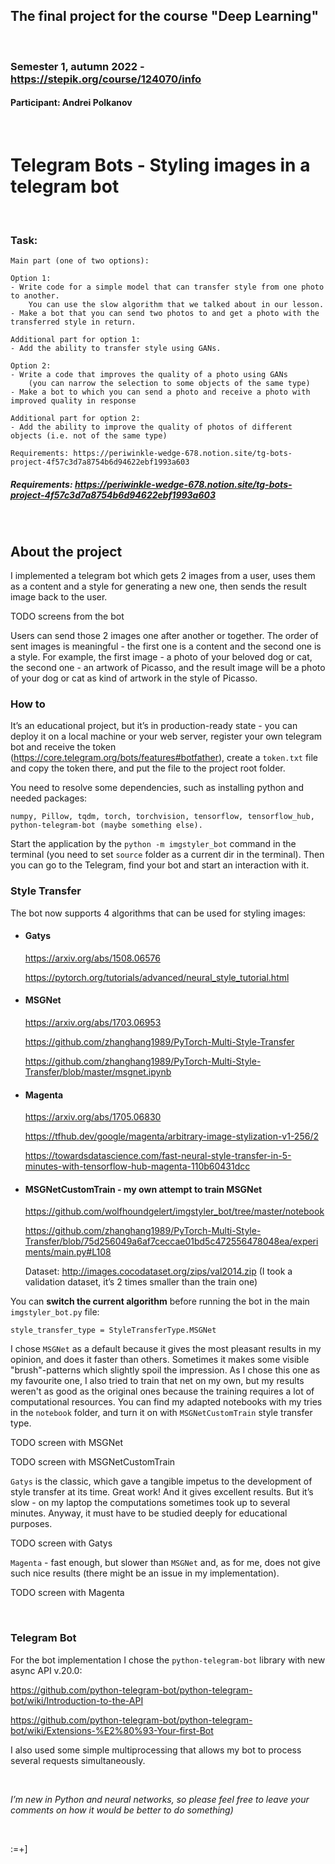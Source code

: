 ## The final project for the course "Deep Learning"

&nbsp;

### Semester 1, autumn 2022 - https://stepik.org/course/124070/info
#### Participant: Andrei Polkanov

&nbsp;

# Telegram Bots - Styling images in a telegram bot

&nbsp;

### Task:

```
Main part (one of two options):

Option 1:
- Write code for a simple model that can transfer style from one photo to another.
    You can use the slow algorithm that we talked about in our lesson.
- Make a bot that you can send two photos to and get a photo with the transferred style in return.

Additional part for option 1:
- Add the ability to transfer style using GANs.

Option 2:
- Write a code that improves the quality of a photo using GANs 
    (you can narrow the selection to some objects of the same type)
- Make a bot to which you can send a photo and receive a photo with improved quality in response

Additional part for option 2:
- Add the ability to improve the quality of photos of different objects (i.e. not of the same type)

Requirements: https://periwinkle-wedge-678.notion.site/tg-bots-project-4f57c3d7a8754b6d94622ebf1993a603
```
##### Requirements: https://periwinkle-wedge-678.notion.site/tg-bots-project-4f57c3d7a8754b6d94622ebf1993a603

&nbsp;

## About the project

I implemented a telegram bot which gets 2 images from a user, uses them as a content and a style for generating a new one, then sends the result image back to the user.

TODO screens from the bot

Users can send those 2 images one after another or together. The order of sent images is meaningful - the first one is a content and the second one is a style. For example, the first image - a photo of your beloved dog or cat, the second one - an artwork of Picasso, and the result image will be a photo of your dog or cat as kind of artwork in the style of Picasso.

### How to

It’s an educational project, but it’s in production-ready state - you can deploy it on a local machine or your web server, register your own telegram bot and receive the token (https://core.telegram.org/bots/features#botfather), create a `token.txt` file and copy the token there, and put the file to the project root folder. 

You need to resolve some dependencies, such as installing python and needed packages:

	numpy, Pillow, tqdm, torch, torchvision, tensorflow, tensorflow_hub, python-telegram-bot (maybe something else).

Start the application by the `python -m imgstyler_bot` command in the terminal (you need to set `source` folder as a current dir in the terminal). Then you can go to the Telegram, find your bot and start an interaction with it.

### Style Transfer

The bot now supports 4 algorithms that can be used for styling images:


- #### Gatys

	https://arxiv.org/abs/1508.06576
 
	https://pytorch.org/tutorials/advanced/neural_style_tutorial.html


- #### MSGNet

	https://arxiv.org/abs/1703.06953
	
	https://github.com/zhanghang1989/PyTorch-Multi-Style-Transfer
	
	https://github.com/zhanghang1989/PyTorch-Multi-Style-Transfer/blob/master/msgnet.ipynb



- #### Magenta

	https://arxiv.org/abs/1705.06830

	https://tfhub.dev/google/magenta/arbitrary-image-stylization-v1-256/2

	https://towardsdatascience.com/fast-neural-style-transfer-in-5-minutes-with-tensorflow-hub-magenta-110b60431dcc



- #### MSGNetCustomTrain - my own attempt to train MSGNet

	https://github.com/wolfhoundgelert/imgstyler_bot/tree/master/notebook 
 
	https://github.com/zhanghang1989/PyTorch-Multi-Style-Transfer/blob/75d256049a6af7ceccae01bd5c472556478048ea/experiments/main.py#L108
	
	Dataset: http://images.cocodataset.org/zips/val2014.zip (I took a validation dataset, it’s 2 times smaller than the train one)

 

You can **switch the current algorithm** before running the bot in the main `imgstyler_bot.py` file:
```
style_transfer_type = StyleTransferType.MSGNet
```

I chose `MSGNet` as a default because it gives the most pleasant results in my opinion, and does it faster than others. Sometimes it makes some visible "brush"-patterns which slightly spoil the impression. As I chose this one as my favourite one, I also tried to train that net on my own, but my results weren't as good as the original ones because the training requires a lot of computational resources. You can find my adapted notebooks with my tries in the `notebook` folder, and turn it on with `MSGNetCustomTrain` style transfer type.

TODO screen with MSGNet

TODO screen with MSGNetCustomTrain 

`Gatys` is the classic, which gave a tangible impetus to the development of style transfer at its time. Great work! And it gives excellent results. But it’s slow - on my laptop the computations sometimes took up to several minutes. Anyway, it must have to be studied deeply for educational purposes.

TODO screen with Gatys

`Magenta` - fast enough, but slower than `MSGNet` and, as for me, does not give such nice results (there might be an issue in my implementation).

TODO screen with Magenta

&nbsp;

### Telegram Bot

For the bot implementation I chose the `python-telegram-bot` library with new async API v.20.0:
	
https://github.com/python-telegram-bot/python-telegram-bot/wiki/Introduction-to-the-API

https://github.com/python-telegram-bot/python-telegram-bot/wiki/Extensions-%E2%80%93-Your-first-Bot

I also used some simple multiprocessing that allows my bot to process several requests simultaneously.

&nbsp;

*I’m new in Python and neural networks, so please feel free to leave your comments on how it would be better to do something)*

&nbsp;

:=+]
